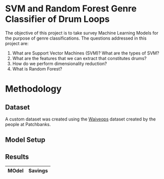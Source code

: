 # SVM and Random Forest Genre Classifier of Drum Loops

The objective of this project is to take survey Machine Learning Models for the purpose of genre classifications.
The questions addressed in this project are:
1. What are Support Vector Machines (SVM)? What are the types of SVM?
2. What are the features that we can extract that constitutes drums?
3. How do we perform dimensionality reduction?
4. What is Random Forest?

# Methodology
## Dataset
A custom dataset was created using the [Waiveops](https://www.patchbanks.com/waivops/) dataset created by the people at Patchbanks.


## Model Setup

## Results
| MOdel    | Savings |
| -------- | ------- |



